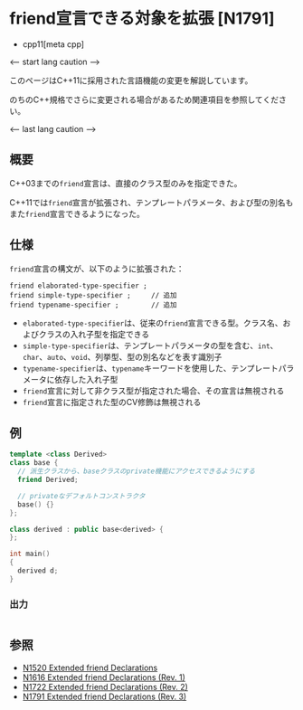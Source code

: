 # friend宣言できる対象を拡張 [N1791]
* cpp11[meta cpp]

<-- start lang caution -->

このページはC++11に採用された言語機能の変更を解説しています。

のちのC++規格でさらに変更される場合があるため関連項目を参照してください。

<-- last lang caution -->

## 概要
C++03までの`friend`宣言は、直接のクラス型のみを指定できた。

C++11では`friend`宣言が拡張され、テンプレートパラメータ、および型の別名もまた`friend`宣言できるようになった。


## 仕様
`friend`宣言の構文が、以下のように拡張された：

```
friend elaborated-type-specifier ;
friend simple-type-specifier ;     // 追加
friend typename-specifier ;        // 追加
```

- `elaborated-type-specifier`は、従来の`friend`宣言できる型。クラス名、およびクラスの入れ子型を指定できる
- `simple-type-specifier`は、テンプレートパラメータの型を含む、`int`、`char`、`auto`、`void`、列挙型、型の別名などを表す識別子
- `typename-specifier`は、`typename`キーワードを使用した、テンプレートパラメータに依存した入れ子型
- `friend`宣言に対して非クラス型が指定された場合、その宣言は無視される
- `friend`宣言に指定された型のCV修飾は無視される


## 例
```cpp
template <class Derived>
class base {
  // 派生クラスから、baseクラスのprivate機能にアクセスできるようにする
  friend Derived;

  // privateなデフォルトコンストラクタ
  base() {}
};

class derived : public base<derived> {
};

int main()
{
  derived d;
}
```

### 出力
```
```


## 参照
- [N1520 Extended friend Declarations](http://www.open-std.org/jtc1/sc22/wg21/docs/papers/2003/n1520.pdf)
- [N1616 Extended friend Declarations (Rev. 1)](http://www.open-std.org/jtc1/sc22/wg21/docs/papers/2004/n1616.pdf)
- [N1722 Extended friend Declarations (Rev. 2)](http://www.open-std.org/jtc1/sc22/wg21/docs/papers/2004/n1722.pdf)
- [N1791 Extended friend Declarations (Rev. 3)](http://www.open-std.org/jtc1/sc22/wg21/docs/papers/2005/n1791.pdf)
